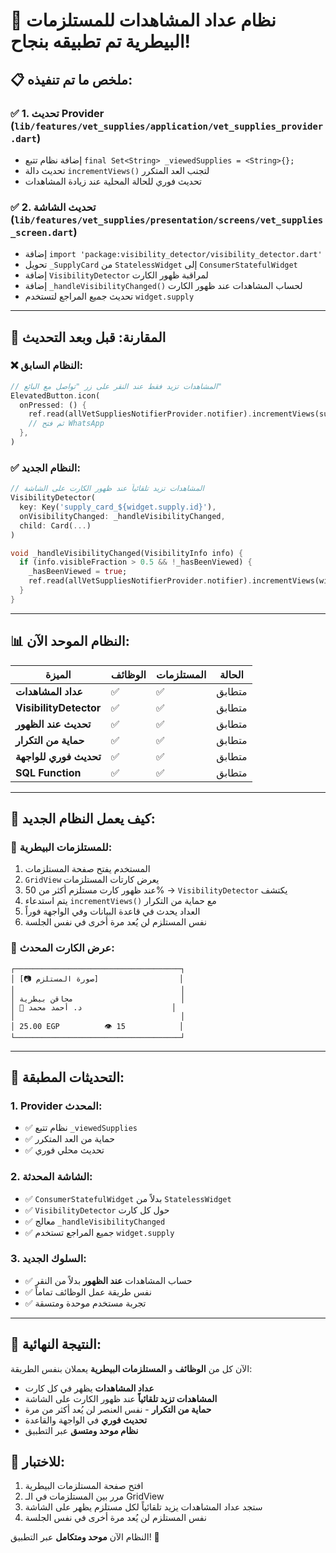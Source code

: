 # 🎉 نظام عداد المشاهدات للمستلزمات البيطرية تم تطبيقه بنجاح!

## 📋 **ملخص ما تم تنفيذه:**

### ✅ **1. تحديث Provider (`lib/features/vet_supplies/application/vet_supplies_provider.dart`)**
- إضافة نظام تتبع `final Set<String> _viewedSupplies = <String>{};`
- تحديث دالة `incrementViews()` لتجنب العد المتكرر
- تحديث فوري للحالة المحلية عند زيادة المشاهدات

### ✅ **2. تحديث الشاشة (`lib/features/vet_supplies/presentation/screens/vet_supplies_screen.dart`)**
- إضافة `import 'package:visibility_detector/visibility_detector.dart'`
- تحويل `_SupplyCard` من `StatelessWidget` إلى `ConsumerStatefulWidget`
- إضافة `VisibilityDetector` لمراقبة ظهور الكارت
- إضافة `_handleVisibilityChanged()` لحساب المشاهدات عند ظهور الكارت
- تحديث جميع المراجع لتستخدم `widget.supply`

---

## 🎯 **المقارنة: قبل وبعد التحديث**

### **❌ النظام السابق:**
```dart
// المشاهدات تزيد فقط عند النقر على زر "تواصل مع البائع"
ElevatedButton.icon(
  onPressed: () {
    ref.read(allVetSuppliesNotifierProvider.notifier).incrementViews(supply.id);
    // ثم فتح WhatsApp
  },
)
```

### **✅ النظام الجديد:**
```dart
// المشاهدات تزيد تلقائياً عند ظهور الكارت على الشاشة
VisibilityDetector(
  key: Key('supply_card_${widget.supply.id}'),
  onVisibilityChanged: _handleVisibilityChanged,
  child: Card(...)
)

void _handleVisibilityChanged(VisibilityInfo info) {
  if (info.visibleFraction > 0.5 && !_hasBeenViewed) {
    _hasBeenViewed = true;
    ref.read(allVetSuppliesNotifierProvider.notifier).incrementViews(widget.supply.id);
  }
}
```

---

## 📊 **النظام الموحد الآن:**

| الميزة | الوظائف | المستلزمات | الحالة |
|--------|---------|-------------|---------|
| **عداد المشاهدات** | ✅ | ✅ | متطابق |
| **VisibilityDetector** | ✅ | ✅ | متطابق |
| **تحديث عند الظهور** | ✅ | ✅ | متطابق |
| **حماية من التكرار** | ✅ | ✅ | متطابق |
| **تحديث فوري للواجهة** | ✅ | ✅ | متطابق |
| **SQL Function** | ✅ | ✅ | متطابق |

---

## 🎯 **كيف يعمل النظام الجديد:**

### **📱 للمستلزمات البيطرية:**
1. المستخدم يفتح صفحة المستلزمات
2. `GridView` يعرض كارتات المستلزمات
3. عند ظهور كارت مستلزم أكثر من 50% → `VisibilityDetector` يكتشف
4. يتم استدعاء `incrementViews()` مع حماية من التكرار
5. العداد يحدث في قاعدة البيانات وفي الواجهة فوراً
6. نفس المستلزم لن يُعد مرة أخرى في نفس الجلسة

### **🎨 عرض الكارت المحدث:**
```
┌─────────────────────────────────────┐
│ [📷 صورة المستلزم]                  │
│                                     │
│ محاقن بيطرية                        │
│ 👤 د. أحمد محمد                    │
│                                     │
│ 25.00 EGP          👁 15            │
└─────────────────────────────────────┘
```

---

## 🔧 **التحديثات المطبقة:**

### **1. Provider المحدث:**
- ✅ نظام تتبع `_viewedSupplies` 
- ✅ حماية من العد المتكرر
- ✅ تحديث محلي فوري

### **2. الشاشة المحدثة:**
- ✅ `ConsumerStatefulWidget` بدلاً من `StatelessWidget`
- ✅ `VisibilityDetector` حول كل كارت
- ✅ معالج `_handleVisibilityChanged`
- ✅ جميع المراجع تستخدم `widget.supply`

### **3. السلوك الجديد:**
- ✅ حساب المشاهدات **عند الظهور** بدلاً من النقر
- ✅ نفس طريقة عمل الوظائف تماماً
- ✅ تجربة مستخدم موحدة ومتسقة

---

## 🚀 **النتيجة النهائية:**

الآن كل من **الوظائف** و **المستلزمات البيطرية** يعملان بنفس الطريقة:

- **عداد المشاهدات** يظهر في كل كارت
- **المشاهدات تزيد تلقائياً** عند ظهور الكارت على الشاشة
- **حماية من التكرار** - نفس العنصر لن يُعد أكثر من مرة
- **تحديث فوري** في الواجهة والقاعدة
- **نظام موحد ومتسق** عبر التطبيق

## 🎯 **للاختبار:**
1. افتح صفحة المستلزمات البيطرية
2. مرر بين المستلزمات في الـ GridView
3. ستجد عداد المشاهدات يزيد تلقائياً لكل مستلزم يظهر على الشاشة
4. نفس المستلزم لن يُعد مرة أخرى في نفس الجلسة

النظام الآن **موحد ومتكامل** عبر التطبيق! 🚀